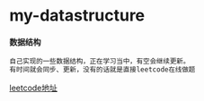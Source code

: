 # my-datastructure

#### 数据结构

```txt
自己实现的一些数据结构，正在学习当中，有空会继续更新。
有时间就会同步、更新，没有的话就是直接leetcode在线做题
```

[leetcode地址](https://leetcode-cn.com/u/ulyer/)
